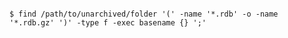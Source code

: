 <!-- usedin: [ _includes/_inlines/AddOns/common/database-backups] - layout:code post: database-backups_redis -->

```

$ find /path/to/unarchived/folder '(' -name '*.rdb' -o -name '*.rdb.gz' ')' -type f -exec basename {} ';'    

```
